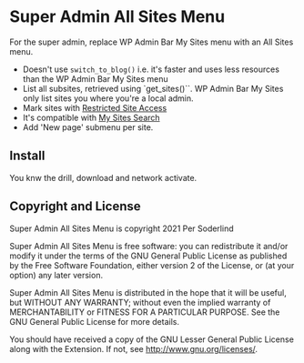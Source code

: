# Super Admin All Sites Menu

For the super admin, replace WP Admin Bar My Sites menu with an All Sites menu.

- Doesn't use `switch_to_blog()` i.e. it's faster and uses less resources than the WP Admin Bar My Sites menu
- List all subsites, retrieved using `get_sites()``. WP Admin Bar My Sites only list sites you where you're a local admin.
- Mark sites with [Restricted Site Access](https://github.com/10up/restricted-site-access)
- It's compatible with [My Sites Search](https://github.com/trepmal/my-sites-search)
- Add 'New page' submenu per site.

## Install

You knw the drill, download and network activate.

## Copyright and License

Super Admin All Sites Menu is copyright 2021 Per Soderlind

Super Admin All Sites Menu is free software: you can redistribute it and/or modify it under the terms of the GNU General Public License as published by the Free Software Foundation, either version 2 of the License, or (at your option) any later version.

Super Admin All Sites Menu is distributed in the hope that it will be useful, but WITHOUT ANY WARRANTY; without even the implied warranty of MERCHANTABILITY or FITNESS FOR A PARTICULAR PURPOSE. See the GNU General Public License for more details.

You should have received a copy of the GNU Lesser General Public License along with the Extension. If not, see http://www.gnu.org/licenses/.